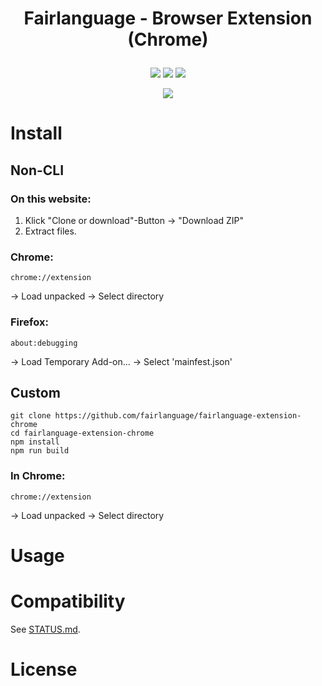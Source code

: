 
# <p align="center">Fairlanguage - Browser Extension (Chrome)</p>

<p align="center">
<img src="https://img.shields.io/badge/Google%20Mail-25%25-green.svg"></img> <img src="https://img.shields.io/badge/Outlook%20Live-25%25-green.svg"></img> <img src="https://img.shields.io/badge/Yahoo%20Mail-25%25-green.svg"></img>
</p>

<p align="center">
<img src="https://img.shields.io/badge/Slack-12%25-orange.svg"></img>
</p>

# Install

## Non-CLI

### On this website:

1. Klick "Clone or download"-Button -> "Download  ZIP"
2. Extract files.

### Chrome:

```
chrome://extension
```

-> Load unpacked -> Select directory 

### Firefox:

```
about:debugging
```

-> Load Temporary Add-on... -> Select 'mainfest.json'

## Custom

```
git clone https://github.com/fairlanguage/fairlanguage-extension-chrome
cd fairlanguage-extension-chrome
npm install
npm run build
```

### In Chrome:

```
chrome://extension
```

-> Load unpacked -> Select directory 

# Usage

# Compatibility

See [STATUS.md](STATUS.md).

# License